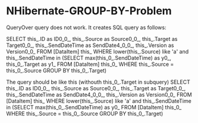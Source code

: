 # NHibernate-GROUP-BY-Problem

QueryOver query does not work. It creates SQL query as follows:

SELECT this_.ID as ID0_0_, this_.Source as Source0_0_, this_.Target as Target0_0_, this_.SendDateTime as SendDate4_0_0_, this_.Version as Version0_0_ FROM [DataItem] this_ 
WHERE lower(this_.Source) like 'a' and this_.SendDateTime in (SELECT max(this_0_.SendDateTime) as y0_, this_0_.Target as y1_ 
	FROM [DataItem] this_0_ WHERE this_.Source = this_0_.Source GROUP BY this_0_.Target)

The query should be like this (withouth this_0_.Target in subquery)
SELECT this_.ID as ID0_0_, this_.Source as Source0_0_, this_.Target as Target0_0_, this_.SendDateTime as SendDate4_0_0_, this_.Version as Version0_0_ FROM [DataItem] this_ 
WHERE lower(this_.Source) like 'a' and this_.SendDateTime in (SELECT max(this_0_.SendDateTime) as y0_
	FROM [DataItem] this_0_ WHERE this_.Source = this_0_.Source GROUP BY this_0_.Target)
